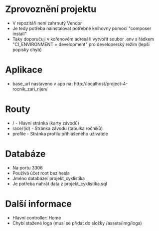 # Zprovoznění projektu
- V repozitáři není zahrnutý Vendor
- Je tedy potřeba nainstalovat potřebné knihovny pomocí "composer install"
- Taky doporučuji v kořenovém adresáři vytvořit soubor .env s řádkem "CI_ENVIRONMENT = development" pro developerský režim (lepší popisky chyb)

# Aplikace
- base_url nastaveno v app na: http://localhost/project-4-rocnik_zari_rijen/

# Routy
- / - Hlavní stránka (karty závodů)
- race/(id) - Stránka závodu (tabulka ročníků)
- profile - Stránka profilu přihlášeného uživatele

# Databáze
- Na portu 3306
- Používá účet root bez hesla
- Jméno databáze: projekt_cyklistika
- Je potřeba nahrát data z projekt_cyklistika.sql

# Další informace
- Hlavní controller: Home
- Chybí stažené loga (musí se přidat do složky /assets/img/loga)